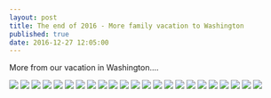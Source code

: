 ```yaml
---
layout: post
title: The end of 2016 - More family vacation to Washington
published: true
date: 2016-12-27 12:05:00
---
```


More from our vacation in Washington....

![](https://s26.postimg.org/k1vinszft/DSCF16984.jpg)
![](https://s26.postimg.org/avd80iu7d/DSCF16987.jpg)
![](https://s26.postimg.org/eg93jqyqx/DSCF16991.jpg)
![](https://s26.postimg.org/lxiayyoa1/DSCF17006.jpg)
![](https://s26.postimg.org/lm0um77u1/DSCF17050.jpg)
![](https://s26.postimg.org/qm2w7w2uh/DSCF17051.jpg)
![](https://s26.postimg.org/j7dkfigyx/DSCF17065.jpg)
![](https://s26.postimg.org/ci70zhvmx/DSCF17079.jpg)
![](https://s26.postimg.org/782287be1/DSCF17081.jpg)
![](https://s26.postimg.org/4s08uctbd/DSCF17106.jpg)
![](https://s26.postimg.org/izpxj0609/DSCF17115.jpg)
![](https://s26.postimg.org/erv5a94kp/DSCF17124.jpg)
![](https://s26.postimg.org/vgwl66161/DSCF17134.jpg)
![](https://s26.postimg.org/omqvu7xwp/DSCF17136.jpg)
![](https://s26.postimg.org/7nhxeymp5/DSCF17152.jpg)
![](https://s26.postimg.org/x7k7le82x/DSCF17158.jpg)
![](https://s26.postimg.org/zdeifwbjd/DSCF17177.jpg)
![](https://s26.postimg.org/xzmvklca1/DSCF17199.jpg)
![](https://s26.postimg.org/kwr91bm21/DSCF17203.jpg)
![](https://s26.postimg.org/s1dno3ip5/DSCF17233.jpg)
![](https://s26.postimg.org/plbua90mh/DSCF17246.jpg)
![](https://s26.postimg.org/getjmyve1/DSCF17252.jpg)
![](https://s26.postimg.org/s57h4co6h/DSCF17253.jpg)
